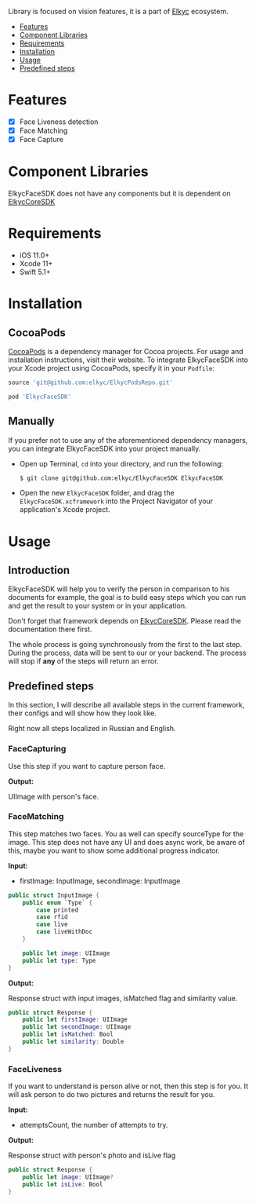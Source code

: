 Library is focused on vision features, it is a part of [Elkyc](https://elkyc.com) ecosystem.

- [Features](#features)
- [Component Libraries](#component-libraries)
- [Requirements](#requirements)
- [Installation](#installation)
- [Usage](#usage)
- [Predefined steps](#predefined-steps)

# Features
- [x] Face Liveness detection
- [x] Face Matching
- [x] Face Capture

# Component Libraries
ElkycFaceSDK does not have any components but it is dependent on [ElkycCoreSDK](https://github.com/elkyc/ElkycCoreSDK)

# Requirements

- iOS 11.0+ 
- Xcode 11+
- Swift 5.1+

# Installation
## CocoaPods

[CocoaPods](https://cocoapods.org) is a dependency manager for Cocoa projects. For usage and installation instructions, visit their website. To integrate ElkycFaceSDK into your Xcode project using CocoaPods, specify it in your `Podfile`:

```ruby
source 'git@github.com:elkyc/ElkycPodsRepo.git'

pod 'ElkycFaceSDK'
```
## Manually

If you prefer not to use any of the aforementioned dependency managers, you can integrate ElkycFaceSDK into your project manually.

- Open up Terminal, `cd` into your directory, and run the following:

  ```bash
  $ git clone git@github.com:elkyc/ElkycFaceSDK ElkycFaceSDK
  ```
- Open the new `ElkycFaceSDK` folder, and drag the `ElkycFaceSDK.xcframework` into the Project Navigator of your application's Xcode project.

# Usage
## Introduction
ElkycFaceSDK will help you to verify the person in comparison to his documents for example, the goal is to build easy steps which you can run and get the result to your system or in your application.

Don't forget that framework depends on [ElkycCoreSDK](https://github.com/elkyc/ElkycCoreSDK). Please read the documentation there first.

The whole process is going synchronously from the first to the last step. During the process, data will be sent to our or your backend. The process will stop if **any** of the steps will return an error.

## Predefined steps
In this section, I will describe all available steps in the current framework, their configs and will show how they look like. 

Right now all steps localized in Russian and English.

### FaceCapturing
Use this step if you want to capture person face.

**Output:**

UIImage with person's face.

### FaceMatching
This step matches two faces. You as well can specify sourceType for the image. This step does not have any UI and does async work, be aware of this, maybe you want to show some additional progress indicator.

**Input:**

- firstImage: InputImage, secondImage: InputImage

```swift
public struct InputImage {
	public enum `Type` {
		case printed
		case rfid
		case live
		case liveWithDoc
	}

	public let image: UIImage
	public let type: Type
}
```

**Output:**

Response struct with input images, isMatched flag and similarity value.

```swift
public struct Response {
	public let firstImage: UIImage
	public let secondImage: UIImage
	public let isMatched: Bool
	public let similarity: Double
}
```

### FaceLiveness
If you want to understand is person alive or not, then this step is for you. It will ask person to do two pictures and returns the result for you.

**Input:**

- attemptsCount, the number of attempts to try.

**Output:**

Response struct with person's photo and isLive flag

```swift
public struct Response {
	public let image: UIImage?
	public let isLive: Bool
}
```
